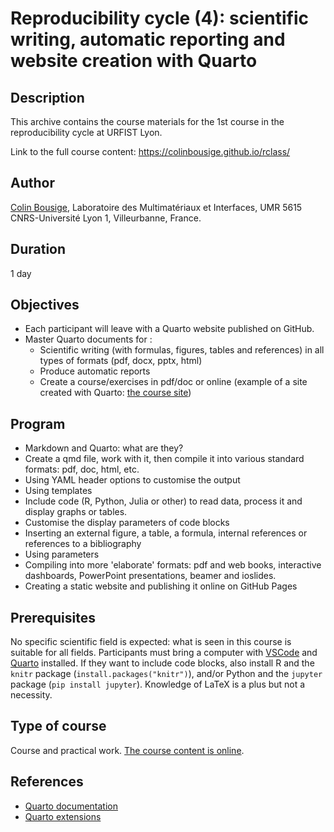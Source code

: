 # Reproducibility cycle (4): scientific writing, automatic reporting and website creation with Quarto

## Description

This archive contains the course materials for the 1st course in the reproducibility cycle at URFIST Lyon.

Link to the full course content: https://colinbousige.github.io/rclass/

## Author

[Colin Bousige](mailto:colin.bousige@cnrs.fr), Laboratoire des Multimatériaux et Interfaces, UMR 5615 CNRS-Université Lyon 1, Villeurbanne, France.

## Duration

1 day

## Objectives

- Each participant will leave with a Quarto website published on GitHub.
- Master Quarto documents for :
  - Scientific writing (with formulas, figures, tables and references) in all types of formats (pdf, docx, pptx, html)
  - Produce automatic reports
  - Create a course/exercises in pdf/doc or online (example of a site created with Quarto: [the course site](https://colinbousige.github.io/rclass/))

## Program

- Markdown and Quarto: what are they?
- Create a qmd file, work with it, then compile it into various standard formats: pdf, doc, html, etc.
- Using YAML header options to customise the output
- Using templates
- Include code (R, Python, Julia or other) to read data, process it and display graphs or tables.
- Customise the display parameters of code blocks
- Inserting an external figure, a table, a formula, internal references or references to a bibliography
- Using parameters
- Compiling into more 'elaborate' formats: pdf and web books, interactive dashboards, PowerPoint presentations, beamer and ioslides.
- Creating a static website and publishing it online on GitHub Pages

## Prerequisites

No specific scientific field is expected: what is seen in this course is suitable for all fields. Participants must bring a computer with [VSCode](https://code.visualstudio.com/) and [Quarto](https://quarto.org/) installed. If they want to include code blocks, also install R and the `knitr` package (`install.packages("knitr")`), and/or Python and the `jupyter` package (`pip install jupyter`). Knowledge of LaTeX is a plus but not a necessity.

## Type of course

Course and practical work. [The course content is online](https://colinbousige.github.io/rclass/).

## References

- [Quarto documentation](https://quarto.org/docs/guide/)
- [Quarto extensions](https://quarto.org/docs/extensions/)

